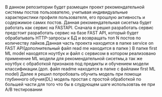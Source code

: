 В данном репозитории будет размещен проект рекомендательной системы постов пользователю, учитывая индивидуальные характеристики профиля пользователя, его прошлую активность и содержимое самих постов. 
Данная рекомендательная сисетма будет работать как сервис на FASTAPI.
Сначала я решил разработать сервис предстоит разработать сервис на базе FAST API, который будет обрабатывать HTTP-запросы к БД и возвращать топ N постов по количеству лайков.Данная часть проекта находится в папке service on FAST API(дополнительный файл read me находится в папке ) 
В папке first ML model находятся ноутбук и файл с сервисом в котором реализовано применение ML модели для рекомендательной сисетмы,а так же ноутбук с обработкой признаков под предикты и обучением модели классификации.(доп. файл readme находится в папке с файлами first ML model) 
Далее я решил попробовать обучить модель при помощи глубинного обучия(DL) модель простая с простой обработкой по большей части для того что бы в слудующем шаге использовтаь ее при A/B тестировании
